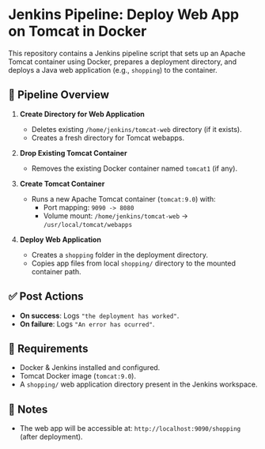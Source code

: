 # Jenkins Pipeline: Deploy Web App on Tomcat in Docker

This repository contains a Jenkins pipeline script that sets up an Apache Tomcat container using Docker, prepares a deployment directory, and deploys a Java web application (e.g., `shopping`) to the container.

## 🚀 Pipeline Overview

1. **Create Directory for Web Application**
   - Deletes existing `/home/jenkins/tomcat-web` directory (if it exists).
   - Creates a fresh directory for Tomcat webapps.

2. **Drop Existing Tomcat Container**
   - Removes the existing Docker container named `tomcat1` (if any).

3. **Create Tomcat Container**
   - Runs a new Apache Tomcat container (`tomcat:9.0`) with:
     - Port mapping: `9090 -> 8080`
     - Volume mount: `/home/jenkins/tomcat-web` → `/usr/local/tomcat/webapps`

4. **Deploy Web Application**
   - Creates a `shopping` folder in the deployment directory.
   - Copies app files from local `shopping/` directory to the mounted container path.

## ✅ Post Actions

- **On success**: Logs `"the deployment has worked"`.
- **On failure**: Logs `"An error has ocurred"`.

## 🐳 Requirements

- Docker & Jenkins installed and configured.
- Tomcat Docker image (`tomcat:9.0`).
- A `shopping/` web application directory present in the Jenkins workspace.

## 📌 Notes

- The web app will be accessible at: `http://localhost:9090/shopping` (after deployment).
